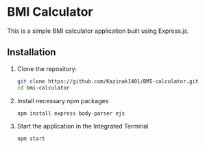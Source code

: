# BMI Calculator

This is a simple BMI calculator application built using Express.js.

## Installation

1. Clone the repository:
   ```bash
   git clone https://github.com/Kazinak1401/BMI-calculator.git
   cd bmi-calculator

2. Install necessary npm packages
    ```bash
    npm install express body-parser ejs

3. Start the application in the Integrated Terminal
    ```bash
    npm start
